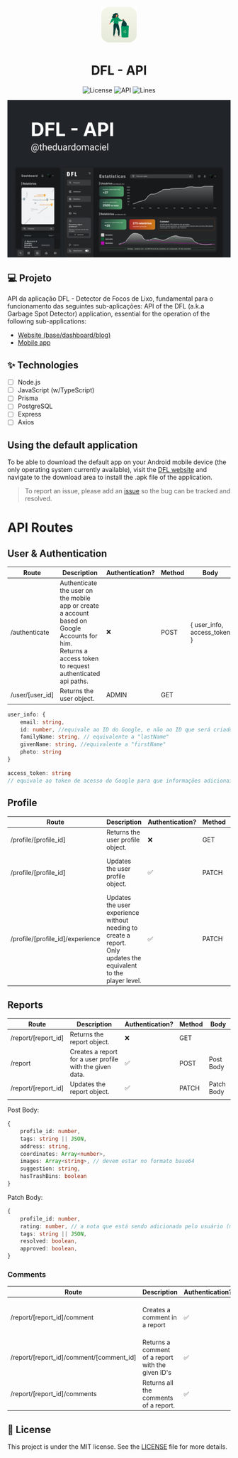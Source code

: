 <h1 align="center">
  <img alt="DFL - API" height="80" title="DFL - API" src=".github/app_icon.png" />
</h1>

<h1 align="center">
  DFL - API
</h1>

<p align="center">
  <img alt="License" src="https://img.shields.io/static/v1?label=license&message=MIT&color=346259&labelColor=26413C">
  <img src="https://img.shields.io/static/v1?label=version&message=api&color=346259&labelColor=26413C" alt="API" />
  <img alt="Lines" src="https://img.shields.io/tokei/lines/github/theduardomaciel/dfl-api?color=346259&&labelColor=26413C&label=lines%20of%20code" />
</p>


![cover](.github/cover.png?style=flat)


## 💻 Projeto
API da aplicação DFL - Detector de Focos de Lixo, fundamental para o funcionamento das seguintes sub-aplicações:
API of the DFL (a.k.a Garbage Spot Detector) application, essential for the operation of the following sub-applications:
* [Website (base/dashboard/blog)](https://github.com/theduardomaciel/dfl-web)
* [Mobile app](https://github.com/theduardomaciel/dfl-mobile)

## ✨ Technologies

-   [ ] Node.js
-   [ ] JavaScript (w/TypeScript)
-   [ ] Prisma
-   [ ] PostgreSQL
-   [ ] Express
-   [ ] Axios

## Using the default application

To be able to download the default app on your Android mobile device (the only operating system currently available), visit the [DFL website](https://dfl.vercel.app) and navigate to the download area to install the .apk file of the application.

> To report an issue, please add an [issue](https://github.com/theduardomaciel/dfl-mobile/issues) so the bug can be tracked and resolved.

# API Routes

## User & Authentication
| Route           | Description                                                                                                                                                 | Authentication? | Method | Body                        |
| --------------- | ----------------------------------------------------------------------------------------------------------------------------------------------------------- | --------------- | ------ | --------------------------- |
| /authenticate   | Authenticate the user on the mobile app or create a account based on Google Accounts for him.<br>Returns a access token to request authenticated api paths. | ❌               | POST   | { user_info, access_token } |
| /user/[user_id] | Returns the user object.                                                                                                                                    | ADMIN           | GET    |

~~~typescript
user_info: { 
    email: string, 
    id: number, //equivale ao ID do Google, e não ao ID que será criado pela API
    familyName: string, // equivalente a "lastName"
    givenName: string, //equivalente a "firstName"
    photo: string 
}
~~~

~~~typescript
access_token: string 
// equivale ao token de acesso do Google para que informações adicionais sejam obtidas (ex.: gênero e data de nascimento)
~~~

## Profile
| Route                            | Description                                                                                                          | Authentication? | Method | Body                                      |
| -------------------------------- | -------------------------------------------------------------------------------------------------------------------- | --------------- | ------ | ----------------------------------------- |
| /profile/[profile_id]            | Returns the user profile object.                                                                                     | ❌               | GET    |
| /profile/[profile_id]            | Updates the user profile object.<br/>                                                                                | ✅               | PATCH  | { username: string, defaultCity: string } |
| /profile/[profile_id]/experience | Updates the user experience without needing to create a report.<br/>Only updates the equivalent to the player level. | ✅               | PATCH  |

## Reports
| Route               | Description                                              | Authentication? | Method | Body       |
| ------------------- | -------------------------------------------------------- | --------------- | ------ | ---------- |
| /report/[report_id] | Returns the report object.                               | ❌               | GET    |
| /report             | Creates a report for a user profile with the given data. | ✅               | POST   | Post Body  |
| /report/[report_id] | Updates the report object.                               | ✅               | PATCH  | Patch Body |
|                     |

Post Body:
~~~typescript
{ 
    profile_id: number,
    tags: string || JSON, 
    address: string, 
    coordinates: Array<number>, 
    images: Array<string>, // devem estar no formato base64 
    suggestion: string, 
    hasTrashBins: boolean 
}
~~~

Patch Body:
~~~typescript
{ 
    profile_id: number, 
    rating: number, // a nota que está sendo adicionada pelo usuário (mobile app)
    tags: string || JSON, 
    resolved: boolean, 
    approved: boolean, 
}
~~~

### Comments
| Route                                    | Description                                       | Authentication? | Method | Body                                    |
| ---------------------------------------- | ------------------------------------------------- | --------------- | ------ | --------------------------------------- |
| /report/[report_id]/comment              | Creates a comment in a report                     | ✅               | POST   | { profile_id: number, content: string } |
| /report/[report_id]/comment/[comment_id] | Returns a comment of a report with the given ID's | ✅               | GET    |
| /report/[report_id]/comments             | Returns all the comments of a report.             | ✅               | GET    |

## 📄 License

This project is under the MIT license. See the [LICENSE](LICENSE) file for more details.

<br />
